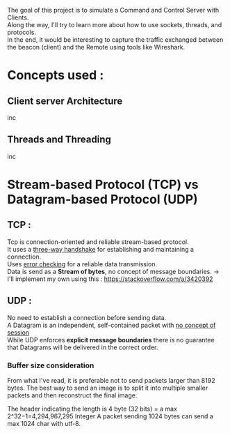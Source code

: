 The goal of this project is to simulate a Command and Control Server with Clients.  
Along the way, I'll try to learn more about how to use sockets, threads, and protocols.    
In the end, it would be interesting to capture the traffic exchanged between the beacon (client) and the Remote using tools like Wireshark.

# Concepts used  :

## Client server Architecture
inc

## Threads and Threading 
inc

# Stream-based Protocol (TCP) vs Datagram-based Protocol (UDP)
## TCP :
Tcp is connection-oriented and reliable stream-based protocol.  
It uses a <ins>three-way handshake</ins> for establishing and maintaining a connection.  
Uses <ins>error checking</ins> for a reliable data transmission.  
Data is send as a **Stream of bytes**, no concept of message boundaries.
-> I'll implement my own using this : https://stackoverflow.com/a/3420392 

## UDP :
No need to establish a connection before sending data.  
A Datagram is an independent, self-contained packet with <ins>no concept of session</ins>  
While UDP enforces **explicit message boundaries** there is no guarantee that Datagrams will be delivered in the correct order. 

### Buffer size consideration
From what I've read, it is preferable not to send packets larger than 8192 bytes.
The best way to send an image is to split it into multiple smaller packets and then reconstruct the final image.

The header indicating the length is 4 byte (32 bits) = a max 2^32−1=4,294,967,295 Integer
A packet sending 1024 bytes can send a max 1024 char with utf-8. 